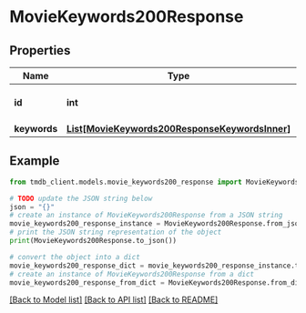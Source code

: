 # MovieKeywords200Response


## Properties

Name | Type | Description | Notes
------------ | ------------- | ------------- | -------------
**id** | **int** |  | [optional] [default to 0]
**keywords** | [**List[MovieKeywords200ResponseKeywordsInner]**](MovieKeywords200ResponseKeywordsInner.md) |  | [optional] 

## Example

```python
from tmdb_client.models.movie_keywords200_response import MovieKeywords200Response

# TODO update the JSON string below
json = "{}"
# create an instance of MovieKeywords200Response from a JSON string
movie_keywords200_response_instance = MovieKeywords200Response.from_json(json)
# print the JSON string representation of the object
print(MovieKeywords200Response.to_json())

# convert the object into a dict
movie_keywords200_response_dict = movie_keywords200_response_instance.to_dict()
# create an instance of MovieKeywords200Response from a dict
movie_keywords200_response_from_dict = MovieKeywords200Response.from_dict(movie_keywords200_response_dict)
```
[[Back to Model list]](../README.md#documentation-for-models) [[Back to API list]](../README.md#documentation-for-api-endpoints) [[Back to README]](../README.md)


